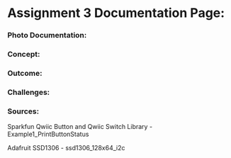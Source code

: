 # Assignment 3 Documentation Page:

### Photo Documentation:

### Concept:

### Outcome:

### Challenges:

### Sources:

Sparkfun Qwiic Button and Qwiic Switch Library  -  Example1_PrintButtonStatus

Adafruit SSD1306  -  ssd1306_128x64_i2c
